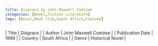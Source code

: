 ```yaml
---
title: Disgrace by John Maxwell Coetzee
categories: [Novel,Fiction Literature]
tags: [Novel,Book Club,South Africa,Coetzee]
---     
```

| Title | Disgrace  |
| Author |  John Maxwell Coetzee  |
| Publication Date | 1999   |
| Country | South Africa |
| Genre | Historical Novel  |
        